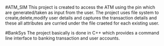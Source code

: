 #ATM_SIM
This project is created to access the ATM using the pin which are generated/taken as input from the user.
The project uses file system to create,delete,modify user details and captures the transaction details and these all attributes are curried under the file craeted for each existing user.

#BankSys
The project basically is done in C++ which provides a command line interface to banking transaction and user accounts.

